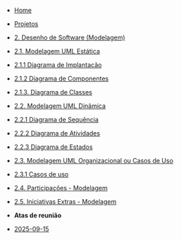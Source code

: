 <!-- docs/_sidebar.md -->

- [Home](/docs)
- [Projetos](/docs/Projeto/Projeto.md)

 - [2. Desenho de Software (Modelagem)](Modelagem/2.Modelagem.md)
  - [2.1. Modelagem UML Estática](/Modelagem/2.1.ModelagemEstatica.md)
   - [2.1.1 Diagrama de Implantacão](/Modelagem/2.1.1.DiagramaDeImplantacao.md)
   - [2.1.2 Diagrama de Componentes ](/Modelagem/2.1.2.DiagramaDeComponentes.md)
   - [2.1.3. Diagrama de Classes](./Modelagem/2.1.3.DiagramaDeClassesUML.md)
  - [2.2. Modelagem UML Dinâmica](/docs/Modelagem/2.2.ModelagemDinamica.md)
   - [2.2.1 Diagrama de Sequência](/Modelagem/2.2.1.DiagramaDeSequencia.md)
   - [2.2.2 Diagrama de Atividades](/Modelagem/2.2.2.DiagramaDeAtividades.md)
   - [2.2.3 Diagrama de Estados](/Modelagem/2.2.3.DiagramaDeEstados.md)
  - [2.3. Modelagem UML Organizacional ou Casos de Uso](/docs/Modelagem/2.3.ModelagemOrganizacionalCasosDeUso.md)
   - [2.3.1 Casos de uso](/Modelagem/2.3.1.CasosDeUso.md)
  - [2.4. Participações - Modelagem](/Modelagem/2.4.ParticipacoesModelagem.md)
  - [2.5. Iniciativas Extras - Modelagem](/Modelagem/2.5.IniciativasExtras.md)

 - **Atas de reunião**
  - [2025-09-15](./Atas/2025-09-15.md)

